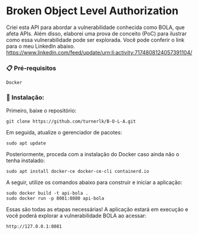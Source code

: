# Broken Object Level Authorization

Criei esta API para abordar a vulnerabilidade conhecida como BOLA, que afeta APIs. Além disso, elaborei uma prova de conceito (PoC) para ilustrar como essa vulnerabilidade pode ser explorada. Você pode conferir o link para o meu LinkedIn abaixo.
https://www.linkedin.com/feed/update/urn:li:activity:7174808124057391104/

### 📋 Pré-requisitos
```
Docker
```
### 🔧 Instalação:
Primeiro, baixe o repositório:
```
git clone https://github.com/turnerlk/B-O-L-A.git
```
Em seguida, atualize o gerenciador de pacotes:

```
sudo apt update
```

Posteriormente, proceda com a instalação do Docker caso ainda não o tenha instalado:

```
sudo apt install docker-ce docker-ce-cli containerd.io
```

A seguir, utilize os comandos abaixo para construir e iniciar a aplicação:

```
sudo docker build -t api-bola .
sudo docker run -p 8081:8080 api-bola
```
Essas são todas as etapas necessárias! A aplicação estará em execução e você poderá explorar a vulnerabilidade BOLA ao acessar:

```
http://127.0.0.1:8081
```


